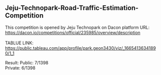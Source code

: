 ## Jeju-Technopark-Road-Traffic-Estimation-Competition

This competition is opened by Jeju Technopark on Dacon platform
URL: https://dacon.io/competitions/official/235985/overview/description </br></br>
TABLUE LINK: https://public.tableau.com/app/profile/park.geon3430/viz/_16654136341890/1_1

Result:
Public: 7/1398 </br>
Private: 6/1398
